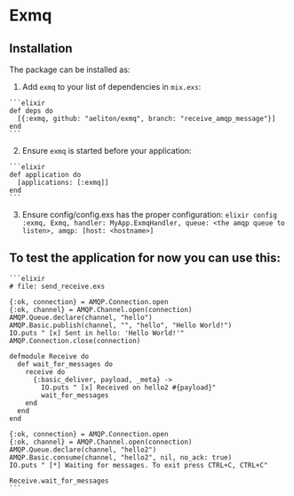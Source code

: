 # Exmq

## Installation

The package can be installed as:

  1. Add `exmq` to your list of dependencies in `mix.exs`:

    ```elixir
    def deps do
      [{:exmq, github: "aeliton/exmq", branch: "receive_amqp_message"}]
    end
    ```

  2. Ensure `exmq` is started before your application:

    ```elixir
    def application do
      [applications: [:exmq]]
    end
    ```

  3. Ensure config/config.exs has the proper configuration:
    ```elixir
    config :exmq, Exmq,
        handler: MyApp.ExmqHandler,
        queue: <the amqp queue to listen>,
        amqp: [host: <hostname>]
    ```
## To test the application for now you can use this:

    ```elixir
    # file: send_receive.exs

    {:ok, connection} = AMQP.Connection.open
    {:ok, channel} = AMQP.Channel.open(connection)
    AMQP.Queue.declare(channel, "hello")
    AMQP.Basic.publish(channel, "", "hello", "Hello World!")
    IO.puts " [x] Sent in hello: 'Hello World!'"
    AMQP.Connection.close(connection)

    defmodule Receive do
      def wait_for_messages do
        receive do
          {:basic_deliver, payload, _meta} ->
            IO.puts " [x] Received on hello2 #{payload}"
            wait_for_messages
        end
      end
    end

    {:ok, connection} = AMQP.Connection.open
    {:ok, channel} = AMQP.Channel.open(connection)
    AMQP.Queue.declare(channel, "hello2")
    AMQP.Basic.consume(channel, "hello2", nil, no_ack: true)
    IO.puts " [*] Waiting for messages. To exit press CTRL+C, CTRL+C"

    Receive.wait_for_messages
    ```
